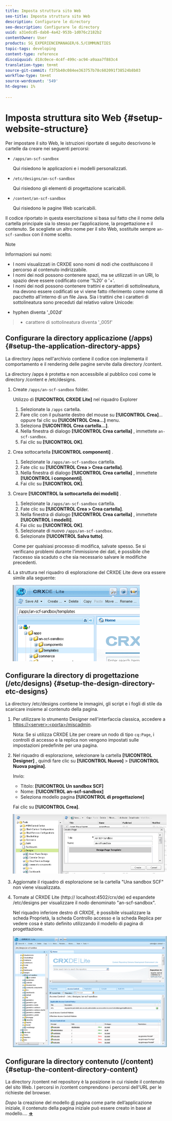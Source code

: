 ```yaml
---
title: Imposta struttura sito Web
seo-title: Imposta struttura sito Web
description: Configurare le directory
seo-description: Configurare le directory
uuid: a31edcd5-dab8-4a42-953b-1d076c2182b2
contentOwner: User
products: SG_EXPERIENCEMANAGER/6.5/COMMUNITIES
topic-tags: developing
content-type: reference
discoiquuid: d18c0ece-4c4f-499c-ac94-a9aaa7f883c4
translation-type: tm+mt
source-git-commit: f375b40c084ee363757b78c602091f38524b8b03
workflow-type: tm+mt
source-wordcount: '549'
ht-degree: 1%

---
```



# Imposta struttura sito Web {#setup-website-structure}

Per impostare il sito Web, le istruzioni riportate di seguito descrivono le cartelle da creare nei seguenti percorsi:

* `/apps/an-scf-sandbox`

   Qui risiedono le applicazioni e i modelli personalizzati.

* `/etc/designs/an-scf-sandbox`

   Qui risiedono gli elementi di progettazione scaricabili.

* `/content/an-scf-sandbox`

   Qui risiedono le pagine Web scaricabili.

Il codice riportato in questa esercitazione si basa sul fatto che il nome della cartella principale sia lo stesso per l’applicazione, la progettazione e il contenuto. Se scegliete un altro nome per il sito Web, sostituite sempre `an-scf-sandbox` con il nome scelto.

>[!NOTE]
>
>Informazioni sui nomi:
>
>* I nomi visualizzati in CRXDE sono nomi di nodi che costituiscono il percorso al contenuto indirizzabile.
>* I nomi dei nodi possono contenere spazi, ma se utilizzati in un URI, lo spazio deve essere codificato come &#39;%20&#39; o &#39;+&#39;.
>* I nomi dei nodi possono contenere trattini e caratteri di sottolineatura, ma devono essere codificati se vi viene fatto riferimento come nome di pacchetto all&#39;interno di un file Java. Sia i trattini che i caratteri di sottolineatura sono preceduti dal relativo valore Unicode:

   >
   >   
   * hyphen diventa &#39;_002d&#39;
   >   * carattere di sottolineatura diventa &#39;_005f&#39;


## Configurare la directory applicazione (/apps) {#setup-the-application-directory-apps}

La directory /apps nell&#39;archivio contiene il codice con implementa il comportamento e il rendering delle pagine servite dalla directory /content.

La directory /apps è protetta e non accessibile al pubblico così come le directory /content e /etc/designs.

1. Create `/apps/an-scf-sandbox` folder.

   Utilizzo di **[!UICONTROL CRXDE Lite]** nel riquadro Explorer

   1. Selezionate la `/apps` cartella.
   1. Fare clic con il pulsante destro del mouse su **[!UICONTROL Crea]**... oppure fai clic su **[!UICONTROL Crea...]** menu.
   1. Seleziona **[!UICONTROL Crea cartella...]**.
   1. Nella finestra di dialogo **[!UICONTROL Crea cartella]** , immettete `an-scf-sandbox`.
   1. Fai clic su **[!UICONTROL OK]**.

1. Crea sottocartella **[!UICONTROL componenti]** .

   1. Selezionate la `/apps/an-scf-sandbox` cartella.
   1. Fate clic su **[!UICONTROL Crea > Crea cartella]**.
   1. Nella finestra di dialogo **[!UICONTROL Crea cartella]** , immettete **[!UICONTROL i componenti]**.
   1. Fai clic su **[!UICONTROL OK]**.

1. Creare **[!UICONTROL la sottocartella dei modelli]** .

   1. Selezionate la `/apps/an-scf-sandbox` cartella.
   1. Fate clic su **[!UICONTROL Crea > Crea cartella]**.
   1. Nella finestra di dialogo **[!UICONTROL Crea cartella]** , immettete **[!UICONTROL i modelli]**.
   1. Fai clic su **[!UICONTROL OK]**.
   1. Selezionate di nuovo `/apps/an-scf-sandbox`.
   1. Selezionate **[!UICONTROL Salva tutto]**.

   Come per qualsiasi processo di modifica, salvate spesso. Se si verificano problemi durante l’immissione dei dati, è possibile che l’accesso sia scaduto o che sia necessario salvare le modifiche precedenti.

1. La struttura nel riquadro di esplorazione del CRXDE Lite deve ora essere simile alla seguente:

   ![crxde-template](assets/crxde-template.png)

## Configurare la directory di progettazione (/etc/designs) {#setup-the-design-directory-etc-designs}

La directory /etc/designs contiene le immagini, gli script e i fogli di stile da scaricare insieme al contenuto della pagina.

1. Per utilizzare lo strumento Designer nell&#39;interfaccia classica, accedere a [https://&lt;server>:&lt;porta>/miscadmin](http://localhost:4502/miscadmin).

   Nota: Se si utilizza CRXDE Lite per creare un nodo di tipo `cq:Page`, i controlli di accesso e la replica non vengono impostati sulle impostazioni predefinite per una pagina.

1. Nel riquadro di esplorazione, selezionare la cartella **[!UICONTROL Designer]** , quindi fare clic su **[!UICONTROL Nuovo]** > **[!UICONTROL Nuova pagina]**.

   Invio:

   * Titolo: **[!UICONTROL Un sandbox SCF]**
   * Nome: **[!UICONTROL an-scf-sandbox]**
   * Seleziona modello pagina **[!UICONTROL di progettazione]**

   Fai clic su **[!UICONTROL Crea]**.

   ![design-template](assets/design-template.png)

1. Aggiornate il riquadro di esplorazione se la cartella &quot;Una sandbox SCF&quot; non viene visualizzata.

1. Tornate al CRXDE Lite (http:// localhost:4502/crx/de) ed espandete /etc/designs per visualizzare il nodo denominato &quot;an-scf-sandbox&quot;.

   Nel riquadro inferiore destro di CRXDE, è possibile visualizzare la scheda Proprietà, la scheda Controllo accesso e la scheda Replica per vedere cosa è stato definito utilizzando il modello di pagina di progettazione.

   ![crxde-configure-template](assets/crxde-configure-template.png)

## Configurare la directory contenuto (/content) {#setup-the-content-directory-content}

La directory /content nel repository è la posizione in cui risiede il contenuto del sito Web. I percorsi in /content comprendono i percorsi dell&#39;URL per le richieste del browser.

*Dopo* la creazione del modello [di](initial-app.md#createthepagetemplate) pagina come parte dell’applicazione iniziale, il contenuto della pagina iniziale può essere creato in base al modello.... [**⇒**](initial-app.md)
